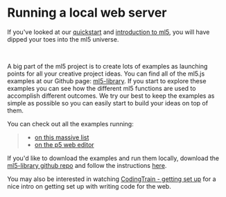 # Running a local web server

If you've looked at our [quickstart](/getting-started/) and [introduction to ml5](/getting-started/hello-ml5), you will have dipped your toes into the ml5 universe.

<br/>

A big part of the ml5 project is to create lots of examples as launching points for all your creative project ideas. You can find all of the ml5.js examples at our Github page: [ml5-library](https://github.com/ml5js/ml5-library/tree/development/examples). If you start to explore these examples you can see how the different ml5 functions are used to accomplish different outcomes. We try our best to keep the examples as simple as possible so you can easily start to build your ideas on top of them.

You can check out all the examples running:
> - [on this massive list](https://examples.ml5js.org/)
> - [on the p5 web editor](https://editor.p5js.org/ml5/sketches)

If you'd like to download the examples and run them locally, download the [ml5-library github repo](https://github.com/ml5js/ml5-library) and follow the instructions [here](https://github.com/ml5js/ml5-library/blob/development/examples/README.md#setup).

You may also be interested in watching [CodingTrain - getting set up](https://www.youtube.com/watch?v=UCHzlUiDD10) for a nice intro on getting set up with writing code for the web.
